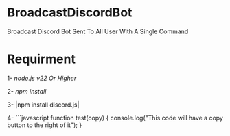 # BroadcastDiscordBot
Broadcast Discord Bot Sent To All User With A Single Command
# Requirment
1- *node.js v22 Or Higher*

2- *npm install*

3- |npm install discord.js|

4- ```javascript
function test(copy) { 
    console.log("This code will have a copy button to the right of it");
}

